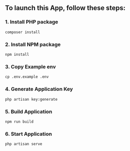 ## To launch this App, follow these steps:

### 1. Install PHP package

```
composer install
```

### 2. Install NPM package

```
npm install
```

### 3. Copy Example env

```
cp .env.example .env
```

### 4. Generate Application Key

```
php artisan key:generate
```

### 5. Build Application

```
npm run build
```

### 6. Start Application

```
php artisan serve
```
